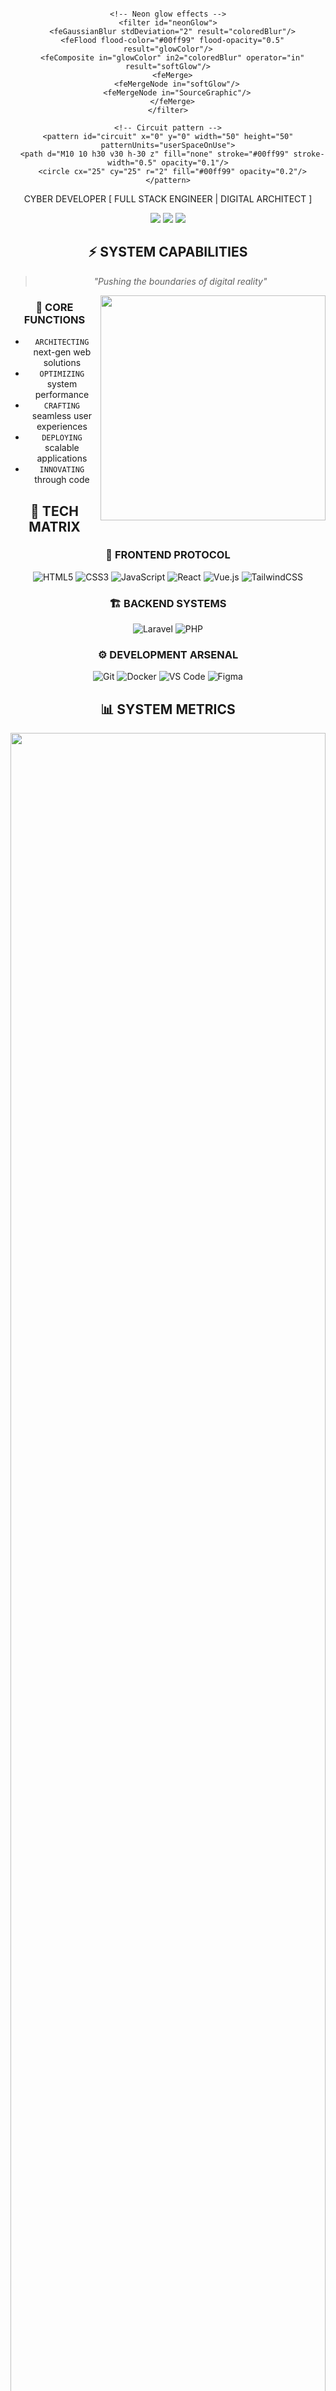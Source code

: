 <div align="center">
<svg xmlns="http://www.w3.org/2000/svg" viewBox="0 0 800 200">
  <defs>
    <!-- Futuristic gradient -->
    <linearGradient id="cyberGrad" x1="0%" y1="0%" x2="100%" y2="100%">
      <stop offset="0%" style="stop-color:#000000">
        <animate attributeName="stop-color" values="#000000;#1a1a1a;#000000" dur="10s" repeatCount="indefinite"/>
      </stop>
      <stop offset="50%" style="stop-color:#0f0f0f">
        <animate attributeName="stop-color" values="#0f0f0f;#000000;#0f0f0f" dur="10s" repeatCount="indefinite"/>
      </stop>
      <stop offset="100%" style="stop-color:#000000">
        <animate attributeName="stop-color" values="#000000;#1a1a1a;#000000" dur="10s" repeatCount="indefinite"/>
      </stop>
    </linearGradient>
    
    <!-- Neon glow effects -->
    <filter id="neonGlow">
      <feGaussianBlur stdDeviation="2" result="coloredBlur"/>
      <feFlood flood-color="#00ff99" flood-opacity="0.5" result="glowColor"/>
      <feComposite in="glowColor" in2="coloredBlur" operator="in" result="softGlow"/>
      <feMerge>
        <feMergeNode in="softGlow"/>
        <feMergeNode in="SourceGraphic"/>
      </feMerge>
    </filter>
    
    <!-- Circuit pattern -->
    <pattern id="circuit" x="0" y="0" width="50" height="50" patternUnits="userSpaceOnUse">
      <path d="M10 10 h30 v30 h-30 z" fill="none" stroke="#00ff99" stroke-width="0.5" opacity="0.1"/>
      <circle cx="25" cy="25" r="2" fill="#00ff99" opacity="0.2"/>
    </pattern>
  </defs>
  
  <!-- Background -->
  <rect width="100%" height="100%" fill="url(#cyberGrad)"/>
  <rect width="100%" height="100%" fill="url(#circuit)">
    <animate attributeName="opacity" values="0.1;0.3;0.1" dur="5s" repeatCount="indefinite"/>
  </rect>
  
  <!-- Animated grid lines -->
  <g stroke="#00ff99" stroke-width="0.5" opacity="0.2">
    <path d="M0 100 h800">
      <animate attributeName="transform" type="translate" values="0 0; 0 20; 0 0" dur="10s" repeatCount="indefinite"/>
    </path>
    <path d="M200 0 v200">
      <animate attributeName="transform" type="translate" values="0 0; 20 0; 0 0" dur="8s" repeatCount="indefinite"/>
    </path>
    <path d="M600 0 v200">
      <animate attributeName="transform" type="translate" values="0 0; -20 0; 0 0" dur="12s" repeatCount="indefinite"/>
    </path>
  </g>
  
  <!-- Floating particles -->
  <g filter="url(#neonGlow)">
    <circle cx="50" cy="50" r="1.5" fill="#00ff99">
      <animate attributeName="cx" values="50;750;50" dur="15s" repeatCount="indefinite"/>
      <animate attributeName="cy" values="50;150;50" dur="10s" repeatCount="indefinite"/>
      <animate attributeName="opacity" values="0;1;0" dur="15s" repeatCount="indefinite"/>
    </circle>
    <circle cx="150" cy="150" r="2" fill="#00ffff">
      <animate attributeName="cx" values="150;650;150" dur="12s" repeatCount="indefinite"/>
      <animate attributeName="cy" values="150;50;150" dur="8s" repeatCount="indefinite"/>
      <animate attributeName="opacity" values="0;1;0" dur="12s" repeatCount="indefinite"/>
    </circle>
    <circle cx="750" cy="100" r="1" fill="#ff00ff">
      <animate attributeName="cx" values="750;50;750" dur="20s" repeatCount="indefinite"/>
      <animate attributeName="cy" values="100;180;100" dur="15s" repeatCount="indefinite"/>
      <animate attributeName="opacity" values="0;1;0" dur="20s" repeatCount="indefinite"/>
    </circle>
  </g>
  
  <!-- Main text with cyber effect -->
  <text x="400" y="80" text-anchor="middle" fill="#00ff99" font-family="Arial" font-size="32" font-weight="bold" filter="url(#neonGlow)">
    CYBER DEVELOPER
    <animate attributeName="opacity" values="0.8;1;0.8" dur="4s" repeatCount="indefinite"/>
  </text>
  
  <!-- Dynamic subtitle -->
  <text x="400" y="120" text-anchor="middle" fill="#00ffff" font-family="Arial" font-size="20">
    [ FULL STACK ENGINEER | DIGITAL ARCHITECT ]
    <animate attributeName="opacity" values="0.7;1;0.7" dur="6s" repeatCount="indefinite"/>
  </text>
  
  <!-- Decorative cyber lines -->
  <path d="M50,180 Q400,140 750,180" stroke="#00ff99" stroke-width="0.5" fill="none" opacity="0.3">
    <animate attributeName="d" 
             values="M50,180 Q400,140 750,180;M50,180 Q400,160 750,180;M50,180 Q400,140 750,180" 
             dur="15s" 
             repeatCount="indefinite"/>
  </path>
</svg>
<p align="center">
  <img src="https://img.shields.io/badge/SYSTEM_STATUS-ONLINE-00ff99?style=for-the-badge&labelColor=000000" />
  <img src="https://img.shields.io/badge/POWER_LEVEL-MAXIMUM-00ffff?style=for-the-badge&labelColor=000000" />
  <img src="https://img.shields.io/badge/SKILLS-UPGRADING-ff00ff?style=for-the-badge&labelColor=000000" />
</p>

## ⚡ SYSTEM CAPABILITIES

> *"Pushing the boundaries of digital reality"*

<img align="right" width="360px" src="https://raw.githubusercontent.com/rahul-jha98/rahul-jha98/main/techstack.gif" />

### 🔮 CORE FUNCTIONS
- `ARCHITECTING` next-gen web solutions
- `OPTIMIZING` system performance
- `CRAFTING` seamless user experiences
- `DEPLOYING` scalable applications
- `INNOVATING` through code

## 💠 TECH MATRIX

<div align="center">
  
### 🎨 FRONTEND PROTOCOL
![HTML5](https://img.shields.io/badge/HTML5-%23E34F26.svg?style=for-the-badge&logo=html5&logoColor=00ff99&labelColor=000000)
![CSS3](https://img.shields.io/badge/CSS3-%231572B6.svg?style=for-the-badge&logo=css3&logoColor=00ff99&labelColor=000000)
![JavaScript](https://img.shields.io/badge/JavaScript-%23F7DF1E.svg?style=for-the-badge&logo=javascript&logoColor=00ff99&labelColor=000000)
![React](https://img.shields.io/badge/React-%2361DAFB.svg?style=for-the-badge&logo=react&logoColor=00ff99&labelColor=000000)
![Vue.js](https://img.shields.io/badge/Vue.js-%234FC08D.svg?style=for-the-badge&logo=vue.js&logoColor=00ff99&labelColor=000000)
![TailwindCSS](https://img.shields.io/badge/Tailwind-%2338B2AC.svg?style=for-the-badge&logo=tailwind-css&logoColor=00ff99&labelColor=000000)

### 🏗️ BACKEND SYSTEMS
![Laravel](https://img.shields.io/badge/Laravel-%23FF2D20.svg?style=for-the-badge&logo=laravel&logoColor=00ff99&labelColor=000000)
![PHP](https://img.shields.io/badge/PHP-%23777BB4.svg?style=for-the-badge&logo=php&logoColor=00ff99&labelColor=000000)

### ⚙️ DEVELOPMENT ARSENAL
![Git](https://img.shields.io/badge/Git-%23F05032.svg?style=for-the-badge&logo=git&logoColor=00ff99&labelColor=000000)
![Docker](https://img.shields.io/badge/Docker-%232496ED.svg?style=for-the-badge&logo=docker&logoColor=00ff99&labelColor=000000)
![VS Code](https://img.shields.io/badge/VS_Code-%23007ACC.svg?style=for-the-badge&logo=visual-studio-code&logoColor=00ff99&labelColor=000000)
![Figma](https://img.shields.io/badge/Figma-%23F24E1E.svg?style=for-the-badge&logo=figma&logoColor=00ff99&labelColor=000000)

</div>

## 📊 SYSTEM METRICS

<div align="center">
  
<img src="https://github-profile-trophy.vercel.app/?username=Mahdi732&theme=matrix&no-frame=true&no-bg=true&column=7&title_color=00ff99&icon_color=00ff99" width="100%" />

<img width="49%" src="https://github-readme-stats.vercel.app/api?username=Mahdi732&show_icons=true&theme=dark&hide_border=true&bg_color=000000&title_color=00ff99&icon_color=00ff99&text_color=00ffff" />
<img width="49%" src="https://github-streak-stats.herokuapp.com?user=Mahdi732&theme=dark&hide_border=true&background=000000&ring=00ff99&fire=ff00ff&currStreakLabel=00ffff" />

</div>

## 🌟 FEATURED PROTOCOLS

<div align="center">

[![Luxury_V2](https://github-readme-stats.vercel.app/api/pin/?username=Mahdi732&repo=Luxury_V2&theme=dark&hide_border=true&bg_color=000000&title_color=00ff99&icon_color=00ffff)](https://github.com/Mahdi732/Luxury_V2)

</div>

## 🔗 NETWORK CONNECTIONS

<div align="center">
  
[![Portfolio](https://img.shields.io/badge/PORTFOLIO-ACCESS-00ff99?style=for-the-badge&logo=firefox&logoColor=white&labelColor=000000)](https://your-portfolio-url)
[![LinkedIn](https://img.shields.io/badge/LINKEDIN-CONNECT-00ffff?style=for-the-badge&logo=linkedin&logoColor=white&labelColor=000000)](https://linkedin.com/in/your-linkedin)
[![Twitter](https://img.shields.io/badge/TWITTER-FOLLOW-ff00ff?style=for-the-badge&logo=twitter&logoColor=white&labelColor=000000)](https://twitter.com/your-twitter)

</div>

<div align="center">
  <img src="https://komarev.com/ghpvc/?username=Mahdi732&color=00ff99&style=for-the-badge&label=PROFILE+VIEWS" />
</div>

---

<div align="center">
  <img src="https://raw.githubusercontent.com/Trilokia/Trilokia/379277808c61ef204768a61bbc5d25bc7798ccf1/bottom_header.svg" />
  
  ![SYSTEM ARCHITECT: MAHDI](https://img.shields.io/badge/SYSTEM_ARCHITECT-MAHDI-00ff99?style=for-the-badge&labelColor=000000)
</div>
